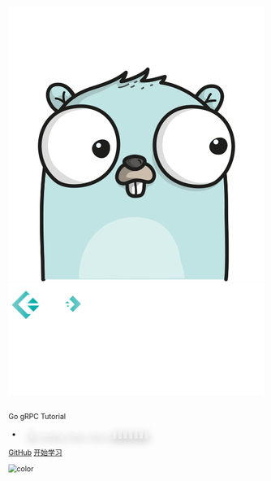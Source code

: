 ![logo](_media/logo-gopher.png ':id=logo-go')
![logo](_media/logo-grpc.png ':id=logo-grpc')

<br/>

<div class="vertical-center">
    <div id="c-logo"></div>
    <div id="c-title">Go gRPC Tutorial</div>
</div>

- <p style="color: #f5f5f5;text-shadow: 0 0.5rem 1rem rgba(0,0,0,.4);font-size: 1rem;margin: 1rem;">🚚_coding choo-choo_🚌🚌🚌🚌🚌🚌🚌</p>


[GitHub](https://github.com/jergoo/go-grpc-tutorial)
[开始学习](#gRPC)

![color](#2fc4b2)

